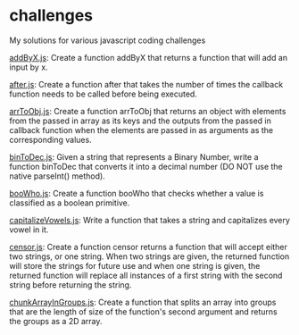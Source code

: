# challenges

My solutions for various javascript coding challenges


[addByX.js](https://github.com/fraisai/challenges/blob/main/addByX.js): Create a function addByX that returns a function that will add an input by x.  
  
[after.js](https://github.com/fraisai/challenges/blob/main/after.js): Create a function after that takes the number of times the callback function needs to be called before being executed. 
  
[arrToObj.js](https://github.com/fraisai/challenges/blob/main/arrToObj.js): Create a function arrToObj that returns an object with elements from the passed in array as its keys and the outputs from the passed in callback function when the elements are passed in as arguments as the corresponding values.  
  
[binToDec.js](https://github.com/fraisai/challenges/blob/main/binToDec.js): Given a string that represents a Binary Number, write a function binToDec that converts it into a decimal number (DO NOT use the native parseInt() method).  
  
[booWho.js](https://github.com/fraisai/challenges/blob/main/booWho.js): Create a function booWho that checks whether a value is classified as a boolean primitive.  
  
[capitalizeVowels.js](https://github.com/fraisai/challenges/blob/main/capitalizeVowels.js): Write a function that takes a string and capitalizes every vowel in it.  
  
[censor.js](https://github.com/fraisai/challenges/blob/main/censor.js): Create a function censor returns a function that will accept either two strings, or one string. When two strings are given, the returned function will store the strings for future use and when one string is given, the returned function will replace all instances of a first string with the second string before returning the string.  
  
[chunkArrayInGroups.js](https://github.com/fraisai/challenges/blob/main/chunkArrayInGroups.js): Create a function that splits an array into groups that are the length of size of the function's second argument and returns the groups as a 2D array.

